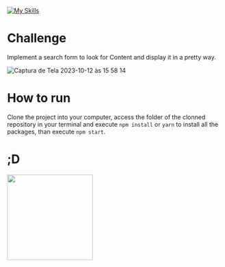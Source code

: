[![My Skills](https://skills.thijs.gg/icons?i=react,materialui,typescript,css,html)](https://skills.thijs.gg)

# Challenge

Implement a search form to look for Content and display it in a pretty way.

![Captura de Tela 2023-10-12 às 15 58 14](https://github.com/NicolasTroles/money-lion/assets/8795657/63bc59c5-2ab4-4de3-855b-94e2348c3971)


# How to run

Clone the project into your computer, access the folder of the clonned repository in your terminal and execute `npm install` or `yarn` to install all the packages, than execute `npm start`.

# ;D

<img width="200" src="https://media.giphy.com/media/aNqEFrYVnsS52/giphy.gif" />
